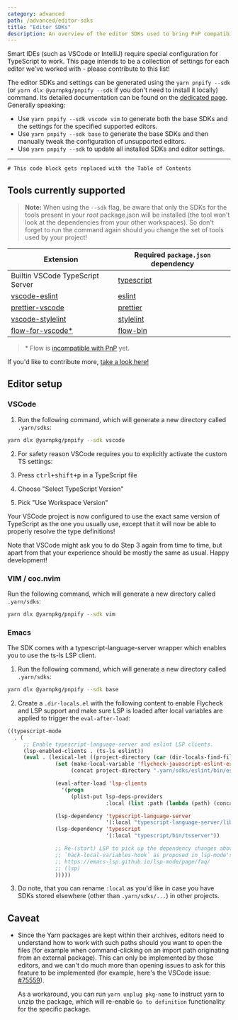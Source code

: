 ```yaml
---
category: advanced
path: /advanced/editor-sdks
title: "Editor SDKs"
description: An overview of the editor SDKs used to bring PnP compatibility to editors.
---
```


Smart IDEs (such as VSCode or IntelliJ) require special configuration for TypeScript to work. This page intends to be a collection of settings for each editor we've worked with - please contribute to this list!

The editor SDKs and settings can be generated using the `yarn pnpify --sdk` (or `yarn dlx @yarnpkg/pnpify --sdk` if you don't need to install it locally) command. Its detailed documentation can be found on the [dedicated page](/pnpify/cli/--sdk).
Generally speaking:
- Use `yarn pnpify --sdk vscode vim` to generate both the base SDKs and the settings for the specified supported editors.
- Use `yarn pnpify --sdk base` to generate the base SDKs and then manually tweak the configuration of unsupported editors.
- Use `yarn pnpify --sdk` to update all installed SDKs and editor settings.

---

```toc
# This code block gets replaced with the Table of Contents
```

## Tools currently supported

> **Note:** When using the `--sdk` flag, be aware that only the SDKs for the tools present in your *root* package.json will be installed (the tool won't look at the dependencies from your other workspaces). So don't forget to run the command again should you change the set of tools used by your project!

| Extension | Required `package.json` dependency |
|---|---|
| Builtin VSCode TypeScript Server | [typescript](https://yarnpkg.com/package/typescript) |
| [vscode-eslint](https://marketplace.visualstudio.com/items?itemName=dbaeumer.vscode-eslint) | [eslint](https://yarnpkg.com/package/eslint) |
| [prettier-vscode](https://marketplace.visualstudio.com/items?itemName=esbenp.prettier-vscode) | [prettier](https://yarnpkg.com/package/prettier) |
| [vscode-stylelint](https://marketplace.visualstudio.com/items?itemName=stylelint.vscode-stylelint) | [stylelint](https://stylelint.io/) |
| [flow-for-vscode*](https://marketplace.visualstudio.com/items?itemName=flowtype.flow-for-vscode) | [flow-bin](https://flow.org/) |

> \* Flow is [incompatible with PnP](/features/pnp#incompatible) yet.

If you'd like to contribute more, [take a look here!](https://github.com/yarnpkg/berry/blob/master/packages/yarnpkg-pnpify/sources/generateSdk.ts)


## Editor setup

### VSCode

1. Run the following command, which will generate a new directory called `.yarn/sdks`:

```bash
yarn dlx @yarnpkg/pnpify --sdk vscode
```

2. For safety reason VSCode requires you to explicitly activate the custom TS settings:

  1. Press <kbd>ctrl+shift+p</kbd> in a TypeScript file
  2. Choose "Select TypeScript Version"
  3. Pick "Use Workspace Version"

Your VSCode project is now configured to use the exact same version of TypeScript as the one you usually use, except that it will now be able to properly resolve the type definitions!

Note that VSCode might ask you to do Step 3 again from time to time, but apart from that your experience should be mostly the same as usual. Happy development!

### VIM / coc.nvim

Run the following command, which will generate a new directory called `.yarn/sdks`:

```bash
yarn dlx @yarnpkg/pnpify --sdk vim
```

### Emacs

The SDK comes with a typescript-language-server wrapper which enables you to use the ts-ls LSP client.

1. Run the following command, which will generate a new directory called `.yarn/sdks`:

```bash
yarn dlx @yarnpkg/pnpify --sdk base
```

2. Create a `.dir-locals.el` with the following content to enable Flycheck and LSP support and make sure LSP is loaded after local variables are applied to trigger the `eval-after-load`:

```lisp
((typescript-mode
  . (
     ;; Enable typescript-language-server and eslint LSP clients.
     (lsp-enabled-clients . (ts-ls eslint))
     (eval . (lexical-let ((project-directory (car (dir-locals-find-file default-directory))))
               (set (make-local-variable 'flycheck-javascript-eslint-executable)
                    (concat project-directory ".yarn/sdks/eslint/bin/eslint.js"))

               (eval-after-load 'lsp-clients
                 '(progn
                    (plist-put lsp-deps-providers
                               :local (list :path (lambda (path) (concat project-directory ".yarn/sdks/" path))))))

               (lsp-dependency 'typescript-language-server
                               '(:local "typescript-language-server/lib/cli.js"))
               (lsp-dependency 'typescript
                               '(:local "typescript/bin/tsserver"))

               ;; Re-(start) LSP to pick up the dependency changes above. Or use
               ;; `hack-local-variables-hook` as proposed in lsp-mode's FAQ:
               ;; https://emacs-lsp.github.io/lsp-mode/page/faq/
               ;; (lsp)
               )))))
```

3. Do note, that you can rename `:local` as you'd like in case you have SDKs stored elsewhere (other than `.yarn/sdks/...`) in other projects.

## Caveat

- Since the Yarn packages are kept within their archives, editors need to understand how to work with such paths should you want to open the files (for example when command-clicking on an import path originating from an external package). This can only be implemented by those editors, and we can't do much more than opening issues to ask for this feature to be implemented (for example, here's the VSCode issue: [#75559](https://github.com/microsoft/vscode/issues/75559)).

  As a workaround, you can run `yarn unplug pkg-name` to instruct yarn to unzip the package, which will re-enable `Go to definition` functionality for the specific package.
